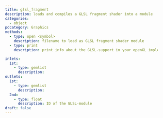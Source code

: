 ```yaml
---
title: glsl_fragment
description: loads and compiles a GLSL fragment shader into a module
categories:
  - object
pdcategory: Graphics
methods:
  - type: open <symbol>
    description: filename to load as GLSL fragment shader module
  - type: print
    description: print info about the GLSL-support in your openGL implementation

inlets:
  1st:
    - type: gemlist
      description:
outlets:
  1st:
    - type: gemlist
      description:
  2nd:
    - type: float
      description: ID of the GLSL-module
draft: false
---
```

